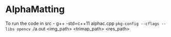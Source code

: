 # AlphaMatting

To run the code in src - 
g++ -std=c++11 alphac.cpp `pkg-config --cflags --libs opencv`
./a.out <img_path> <trimap_path> <res_path> 
